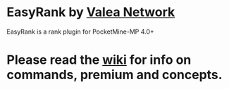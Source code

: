 # EasyRank by [Valea Network](https://discord.gg/QYbu87qWH5)
EasyRank is a rank plugin for PocketMine-MP 4.0+
# Please read the [wiki](https://github.com/Valea-Network/EasyRank/wiki) for info on commands, premium and concepts.
